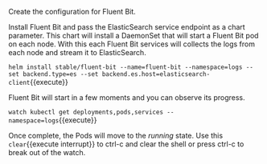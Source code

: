 Create the configuration for Fluent Bit.

Install Fluent Bit and pass the ElasticSearch service endpoint as a chart parameter. This chart will install a DaemonSet that will start a Fluent Bit pod on each node. With this each Fluent Bit services will collects the logs from each node and stream it to ElasticSearch.

`helm install stable/fluent-bit --name=fluent-bit --namespace=logs --set backend.type=es --set backend.es.host=elasticsearch-client`{{execute}}

Fluent Bit will start in a few moments and you can observe its progress.

`watch kubectl get deployments,pods,services --namespace=logs`{{execute}}

Once complete, the Pods will move to the _running_ state. Use this ```clear```{{execute interrupt}} to ctrl-c and clear the shell or press ctrl-c to break out of the watch.
